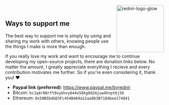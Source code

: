 
<img align="right" width="150" alt="rednir-logo-glow" src="https://github.com/user-attachments/assets/a91cfb69-c1bb-4075-b9cd-8c408b8c9faa" />

<br>

## Ways to support me

The best way to support me is simply by using and sharing my work with others, knowing people use the things I make is more than enough. 

If you really love my work and want to encourage me to continue developing my open-source projects, there are donation links below. No matter the amount, I greatly appreciate everything I recieve and every contribution motivates me further. So if you're even considering it, thank you! ❤️

- **Paypal link (preferred)**: https://www.paypal.me/byrednir
- Bitcoin: `bc1q4r08rft9xykhvy644x58kg8d2mjuw4hnpt6j58`
- Ethereum: `0x58B5b4bD3Fc454B469a12aa863B7184bee274841`
